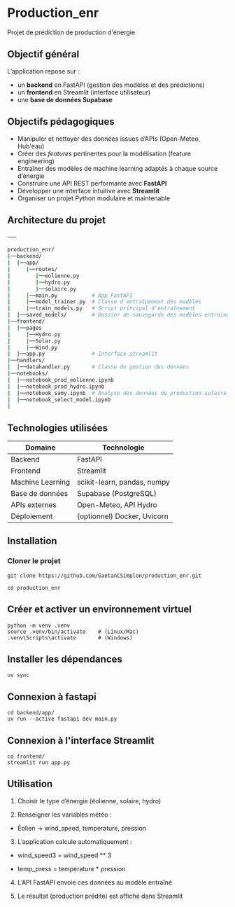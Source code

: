 # Production_enr
Projet de prédiction de production d'énergie

## Objectif général

L’application repose sur :
- un **backend** en FastAPI (gestion des modèles et des prédictions)
- un **frontend** en Streamlit (interface utilisateur)
- une **base de données Supabase**

## Objectifs pédagogiques

- Manipuler et nettoyer des données issues d’APIs (Open-Meteo, Hub'eau)
- Créer des *features* pertinentes pour la modélisation (feature engineering)
- Entraîner des modèles de machine learning adaptés à chaque source d’énergie
- Construire une API REST performante avec **FastAPI**
- Développer une interface intuitive avec **Streamlit**
- Organiser un projet Python modulaire et maintenable

## Architecture du projet

──

```bash
production_enr/
|──backend/
|  |──app/
|     |──routes/
|        |──eolienne.py
|        |──hydro.py
|        |──solaire.py
|     |──main.py           # App FastAPI
|     |──model_trainer.py  # Classe d'entraînement des modèles
|     |──train_models.py   # Script principal d'entraînement
|  |──saved_models/        # Dossier de sauvegarde des modèles entrainés
|──frontend/
|  |──pages
|     |──Hydro.py
|     |──Solar.py
|     |──Wind.py
|  |──app.py               # Interface streamlit
|──handlers/
|  |──datahandler.py       # Classe de gestion des données 
|──notebooks/
|  |──notebook_prod_eolienne.ipynb
|  |──notebook_prod_hydro.ipynb
|  |──notebook_samy.ipynb  # Analyse des données de production solaire
|  |──notebook_select_model.ipynb
|
```

## Technologies utilisées

| Domaine          | Technologie                 |
| ---------------- | --------------------------- |
| Backend          | FastAPI                     |
| Frontend         | Streamlit                   |
| Machine Learning | scikit-learn, pandas, numpy |
| Base de données  | Supabase (PostgreSQL)       |
| APIs externes    | Open-Meteo, API Hydro       |
| Déploiement      | (optionnel) Docker, Uvicorn |

## Installation
### Cloner le projet
```
git clone https://github.com/GaetanCSimplon/production_enr.git

cd production_enr
```
## Créer et activer un environnement virtuel

```
python -m venv .venv
source .venv/bin/activate    # (Linux/Mac)
.venv\Scripts\activate       # (Windows)
```
## Installer les dépendances

```
uv sync
```

## Connexion à fastapi
```
cd backend/app/
uv run --active fastapi dev main.py
```

## Connexion à l'interface Streamlit

```
cd frontend/
streamlit run app.py
```

## Utilisation

1. Choisir le type d’énergie (éolienne, solaire, hydro)

2. Renseigner les variables météo :

- Éolien → wind_speed, temperature, pression

3. L’application calcule automatiquement :

- wind_speed3 = wind_speed ** 3

- temp_press = temperature * pression

4. L’API FastAPI envoie ces données au modèle entraîné

5. Le résultat (production prédite) est affiché dans Streamlit